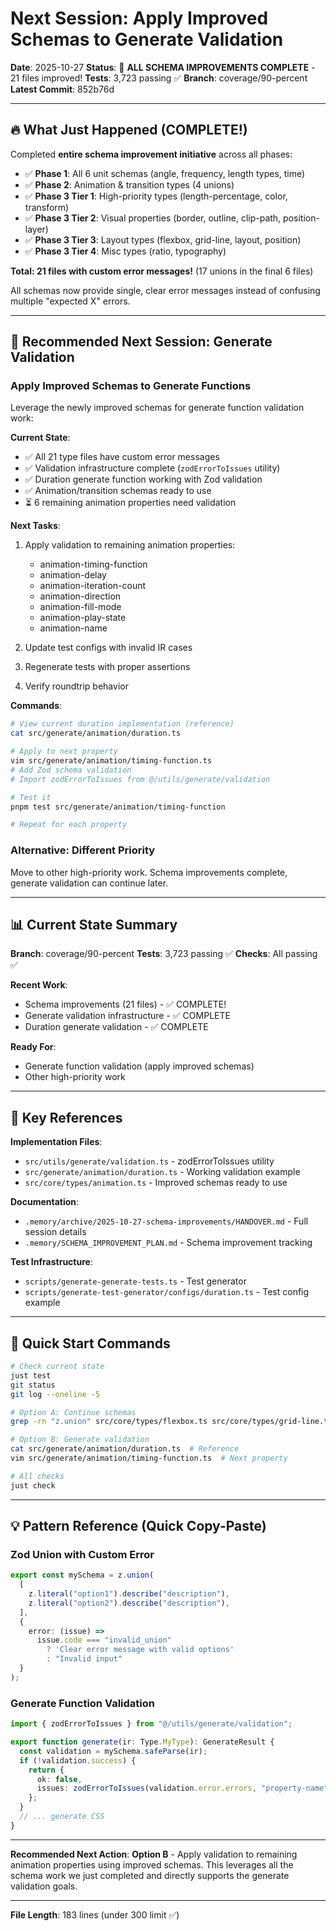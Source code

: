 # Next Session: Apply Improved Schemas to Generate Validation

**Date**: 2025-10-27
**Status**: 🎉 **ALL SCHEMA IMPROVEMENTS COMPLETE** - 21 files improved!
**Tests**: 3,723 passing ✅
**Branch**: coverage/90-percent
**Latest Commit**: 852b76d

---

## 🔥 What Just Happened (COMPLETE!)

Completed **entire schema improvement initiative** across all phases:
- ✅ **Phase 1**: All 6 unit schemas (angle, frequency, length types, time)
- ✅ **Phase 2**: Animation & transition types (4 unions)
- ✅ **Phase 3 Tier 1**: High-priority types (length-percentage, color, transform)
- ✅ **Phase 3 Tier 2**: Visual properties (border, outline, clip-path, position-layer)
- ✅ **Phase 3 Tier 3**: Layout types (flexbox, grid-line, layout, position)
- ✅ **Phase 3 Tier 4**: Misc types (ratio, typography)

**Total: 21 files with custom error messages!** (17 unions in the final 6 files)

All schemas now provide single, clear error messages instead of confusing multiple "expected X" errors.

---

## 🎯 Recommended Next Session: Generate Validation

### Apply Improved Schemas to Generate Functions

Leverage the newly improved schemas for generate function validation work:

**Current State**:
- ✅ All 21 type files have custom error messages
- ✅ Validation infrastructure complete (`zodErrorToIssues` utility)
- ✅ Duration generate function working with Zod validation
- ✅ Animation/transition schemas ready to use
- ⏳ 6 remaining animation properties need validation

**Next Tasks**:
1. Apply validation to remaining animation properties:
   - animation-timing-function
   - animation-delay  
   - animation-iteration-count
   - animation-direction
   - animation-fill-mode
   - animation-play-state
   - animation-name

2. Update test configs with invalid IR cases
3. Regenerate tests with proper assertions
4. Verify roundtrip behavior

**Commands**:

```bash
# View current duration implementation (reference)
cat src/generate/animation/duration.ts

# Apply to next property
vim src/generate/animation/timing-function.ts
# Add Zod schema validation
# Import zodErrorToIssues from @/utils/generate/validation

# Test it
pnpm test src/generate/animation/timing-function

# Repeat for each property
```

### Alternative: Different Priority
Move to other high-priority work. Schema improvements complete, generate validation can continue later.

---

## 📊 Current State Summary

**Branch**: coverage/90-percent
**Tests**: 3,723 passing ✅
**Checks**: All passing ✅

**Recent Work**:
- Schema improvements (21 files) - ✅ COMPLETE!
- Generate validation infrastructure - ✅ COMPLETE
- Duration generate validation - ✅ COMPLETE

**Ready For**:
- Generate function validation (apply improved schemas)
- Other high-priority work

---

## 🔗 Key References

**Implementation Files**:
- `src/utils/generate/validation.ts` - zodErrorToIssues utility
- `src/generate/animation/duration.ts` - Working validation example
- `src/core/types/animation.ts` - Improved schemas ready to use

**Documentation**:
- `.memory/archive/2025-10-27-schema-improvements/HANDOVER.md` - Full session details
- `.memory/SCHEMA_IMPROVEMENT_PLAN.md` - Schema improvement tracking

**Test Infrastructure**:
- `scripts/generate-generate-tests.ts` - Test generator
- `scripts/generate-test-generator/configs/duration.ts` - Test config example

---

## 🚀 Quick Start Commands

```bash
# Check current state
just test
git status
git log --oneline -5

# Option A: Continue schemas
grep -rn "z.union" src/core/types/flexbox.ts src/core/types/grid-line.ts

# Option B: Generate validation
cat src/generate/animation/duration.ts  # Reference
vim src/generate/animation/timing-function.ts  # Next property

# All checks
just check
```

---

## 💡 Pattern Reference (Quick Copy-Paste)

### Zod Union with Custom Error

```typescript
export const mySchema = z.union(
  [
    z.literal("option1").describe("description"),
    z.literal("option2").describe("description"),
  ],
  {
    error: (issue) =>
      issue.code === "invalid_union"
        ? 'Clear error message with valid options'
        : "Invalid input"
  }
);
```

### Generate Function Validation

```typescript
import { zodErrorToIssues } from "@/utils/generate/validation";

export function generate(ir: Type.MyType): GenerateResult {
  const validation = mySchema.safeParse(ir);
  if (!validation.success) {
    return {
      ok: false,
      issues: zodErrorToIssues(validation.error.errors, "property-name")
    };
  }
  // ... generate CSS
}
```

---

**Recommended Next Action**: **Option B** - Apply validation to remaining animation properties using improved schemas. This leverages all the schema work we just completed and directly supports the generate validation goals.

---

**File Length**: 183 lines (under 300 limit ✅)
